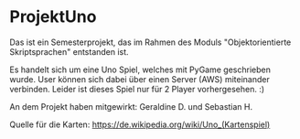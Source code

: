 # ProjektUno

Das ist ein Semesterprojekt, das im Rahmen des Moduls "Objektorientierte Skriptsprachen" entstanden ist.

Es handelt sich um eine Uno Spiel, welches mit PyGame geschrieben wurde. User können sich dabei über einen Server (AWS) miteinander verbinden. Leider ist dieses Spiel nur für 2 Player vorhergesehen. :)
 
An dem Projekt haben mitgewirkt: Geraldine D. und Sebastian H.



Quelle für die Karten: https://de.wikipedia.org/wiki/Uno_(Kartenspiel) 
